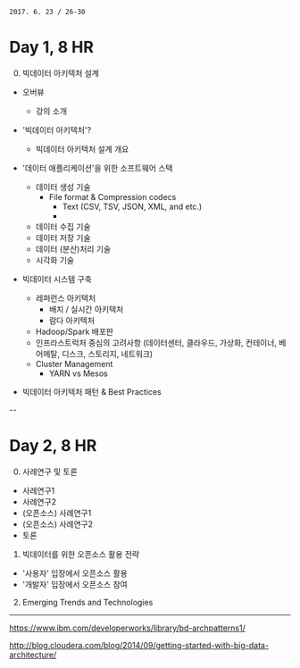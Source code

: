 ```
2017. 6. 23 / 26-30
```

# Day 1, 8 HR

0. 빅데이터 아키텍처 설계
- 오버뷰
  * 강의 소개

- '빅데이터 아키텍처'?
  * 빅데이터 아키텍처 설계 개요

- '데이터 애플리케이션'을 위한 소프트웨어 스택
  * 데이터 생성 기술
    * File format & Compression codecs 
      * Text (CSV, TSV, JSON, XML, and etc.)
      * 
  * 데이터 수집 기술
  * 데이터 저장 기술
  * 데이터 (분산)처리 기술
  * 시각화 기술

- 빅데이터 시스템 구축
  * 레퍼런스 아키텍처
    * 배치 / 실시간 아키텍처
    * 람다 아키텍처
  * Hadoop/Spark 배포판
  * 인프라스트럭처 중심의 고려사항 (데이터센터, 클라우드, 가상화, 컨테이너, 베어메탈, 디스크, 스토리지, 네트워크)
  * Cluster Management 
    * YARN vs Mesos
  
- 빅데이터 아키텍처 패턴 & Best Practices

--

# Day 2, 8 HR

0. 사례연구 및 토론
- 사례연구1
- 사례연구2
- (오픈소스) 사례연구1
- (오픈소스) 사례연구2
- 토론

1. 빅데이터를 위한 오픈소스 활용 전략
- '사용자' 입장에서 오픈소스 활용
- '개발자' 입장에서 오픈소스 참여

2. Emerging Trends and Technologies


----

https://www.ibm.com/developerworks/library/bd-archpatterns1/

http://blog.cloudera.com/blog/2014/09/getting-started-with-big-data-architecture/


